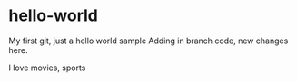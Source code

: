 # hello-world
My first git, just a hello world sample
Adding in branch code, new changes here.

I love movies, sports
